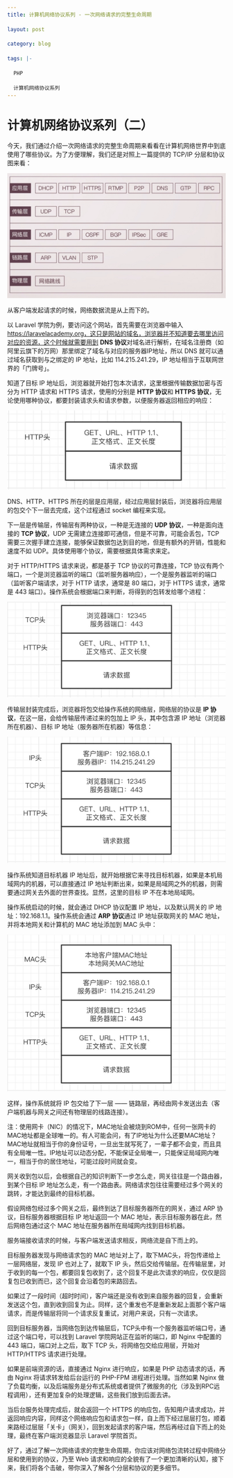 ```yaml
---
title: 计算机网络协议系列 - 一次网络请求的完整生命周期

layout: post

category: blog

tags: |-

  PHP

  计算机网络协议系列
---
```




# 计算机网络协议系列（二）



今天，我们通过介绍一次网络请求的完整生命周期来看看在计算机网络世界中到底使用了哪些协议。为了方便理解，我们还是对照上一篇提供的 TCP/IP 分层和协议图来看：

![img](/assets/post/10dc62b84610068e954f6aa10ad6e8f6b0b3bf87eae13905917692db911184ad.png)

从客户端发起请求的时候，网络数据流是从上而下的。

以 Laravel 学院为例，要访问这个网站，首先需要在浏览器中输入 https://laravelacademy.org，这只是网站的域名，浏览器并不知道要去哪里访问对应的资源，这个时候就需要用到 **DNS 协议**对域名进行解析，在域名注册商（如阿里云旗下的万网）那里绑定了域名与对应的服务器IP地址，所以 DNS 就可以通过域名获取到与之绑定的 IP 地址，比如 114.215.241.29，IP 地址相当于互联网世界的「门牌号」。

知道了目标 IP 地址后，浏览器就开始打包本次请求，这里根据传输数据加密与否分为 HTTP 请求和 HTTPS 请求，使用的分别是 **HTTP 协议**和 **HTTPS 协议**，无论使用哪种协议，都要封装请求头和请求参数，以便服务器返回相应的响应：

![img](/assets/post/287eb80ad3ea677e8dec16fc1c86c093f445ab08c911901dc141512080510003.png)

DNS、HTTP、HTTPS 所在的层是应用层，经过应用层封装后，浏览器将应用层的包交个下一层去完成，这个过程通过 socket 编程来实现。

下一层是传输层，传输层有两种协议，一种是无连接的 **UDP 协议**，一种是面向连接的 **TCP 协议**，UDP 无需建立连接即可通信，但是不可靠，可能会丢包，TCP 需要三次握手建立连接，能够保证数据包达到目的地，但是有额外的开销，性能和速度不如 UDP。具体使用哪个协议，需要根据具体需求来定。

对于 HTTP/HTTPS 请求来说，都是基于 TCP 协议的可靠连接，TCP 协议有两个端口，一个是浏览器监听的端口（监听服务器响应），一个是服务器监听的端口（监听客户端请求，对于 HTTP 请求，通常是 80 端口，对于 HTTPS 请求，通常是 443 端口）。操作系统会根据端口来判断，将得到的包转发给哪个进程：

![img](/assets/post/2fac8385b578a2be2d2e8a5da415ac3057eedb9e13f100196e8ed151f4b83125.png)

传输层封装完成后，浏览器将包交给操作系统的网络层，网络层的协议是 **IP 协议**，在这一层，会给传输层传递过来的包加上 IP 头，其中包含源 IP 地址（浏览器所在机器）、目标 IP 地址（服务器所在机器）等信息：

![img](/assets/post/e02829e1e70f00b86fab135ac434fc29c10904c561343cdba68fc0c801d43e41.png)

操作系统知道目标机器 IP 地址后，就开始根据它来寻找目标机器，如果是本机局域网内的机器，可以直接通过 IP 地址判断出来，如果是局域网之外的机器，则需要通过网关去外面的世界查找。显然，这里的目标 IP 不在本地局域网。

操作系统启动的时候，就会通过 DHCP 协议配置 IP 地址，以及默认网关的 IP 地址：192.168.1.1。操作系统会通过 **ARP 协议**通过 IP 地址获取网关的 MAC 地址，并将本地网关和计算机的 MAC 地址添加到 MAC 头中：

![img](/assets/post/7254c881520bfefbb067730dc5f0392c856be283b48acdebf27961d083c42503.png)

这样，操作系统就将 IP 包交给了下一层 —— 链路层，再经由网卡发送出去（客户端机器与网关之间还有物理层的线路连接）。

注：使用网卡（NIC）的情况下，MAC地址会被烧到ROM中，任何一张网卡的MAC地址都是全球唯一的。有人可能会问，有了IP地址为什么还要MAC地址？MAC地址就相当于你的身份证号，一旦出生就写死了，一辈子都不会变，而且具有全局唯一性。IP地址可以动态分配，不能保证全局唯一，只能保证局域网内唯一，相当于你的居住地址，可能过段时间就会变。

网关收到包以后，会根据自己的知识判断下一步怎么走，网关往往是一个路由器，到某个目标 IP 地址怎么走，有一个路由表。网络请求包往往需要经过多个网关的跳转，才能达到最终的目标机器。

假设网络包经过多个网关之后，最终到达了目标服务器所在的网关，通过 ARP 协议，目标服务器根据目标 IP 地址返回一个 MAC 地址，表示目标服务器在此，然后网络包通过这个 MAC 地址在服务器所在局域网内找到目标机器。

服务端接收请求的时候，与客户端发送请求相反，网络流是自下而上的。

目标服务器发现与网络请求包的 MAC 地址对上了，取下MAC头，将包传递给上一层网络层，发现 IP 也对上了，就取下 IP 头，然后交给传输层。在传输层里，对于收到的每一个包，都要回复包收到了，这个回复不是此次请求的响应，仅仅是回复包已收到而已，这个回复会沿着包的来路回去。

如果过了一段时间（超时时间），客户端还是没有收到来自服务器的回复，会重新发送这个包，直到收到回复为止。同样，这个重发也不是重新发起上面那个客户端请求，而是传输层将同一个请求反复重试，对用户来说，只有一次请求。

回到目标服务器，当网络包到达传输层后，TCP头中有一个服务器监听端口号，通过这个端口号，可以找到 Laravel 学院网站正在监听的端口，即 Nginx 中配置的 443 端口，端口对上之后，取下 TCP 头，将网络包交给应用层，开始对 HTTP/HTTPS 请求进行处理。

如果是前端资源的话，直接通过 Nginx 进行响应，如果是 PHP 动态请求的话，再由 Nginx 将请求转发给后台运行的 PHP-FPM 进程进行处理。当然如果 Nginx 做了负载均衡，以及后端服务是分布式系统或者提供了微服务的化（涉及到RPC远程调用），还有更加复杂的处理逻辑，这些我们放到后面去讲。

当后台服务处理完成后，就会返回一个 HTTPS 的响应包，告知用户请求成功，并返回响应内容，同样这个网络响应包和请求包一样，自上而下经过层层打包，顺着来路经过层层「关卡」（网关），回到发起请求的客户端，然后再经过自下而上的处理，最终在客户端浏览器显示 Laravel 学院首页。

好了，通过了解一次网络请求的完整生命周期，你应该对网络包流转过程中网络分层和使用到的协议，乃至 Web 请求和响应的全貌有了一个更加清晰的认知，接下来，我们将各个击破，带你深入了解各个分层和协议的更多细节。